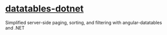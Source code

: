 # [datatables-dotnet](http://www.scriptic.co.nz/blog/2016/12/simplified-server-side-paging-sorting-and-filtering-with-angular-datatables-and-net/)
Simplified server-side paging, sorting, and filtering with angular-datatables and .NET

